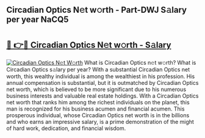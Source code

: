 ## Circadian Optics N𝚎t w𝚘rth - Part-DWJ S𝚊lary per year NaCQ5

# <h2><a href="http://gc4g0i3.nevu.top/?p=Circadian+Optics">🔗 👉🔴 Circadian Optics N𝚎t w𝚘rth - S𝚊lary</a></h2>

[![Circadian Optics N𝚎t W𝚘rth](https://i.imgur.com/Oavwk0R.jpeg)](http://gc4g0i3.nevu.top/?p=Circadian+Optics)
What is Circadian Optics n𝚎t w𝚘rth? What is Circadian Optics s𝚊lary per year?
With a substantial Circadian Optics net worth, this wealthy individual is among the wealthiest in his profession. His annual compensation is substantial, but it is outmatched by Circadian Optics net worth, which is believed to be more significant due to his numerous business interests and valuable real estate holdings. With a Circadian Optics net worth that ranks him among the richest individuals on the planet, this man is recognized for his business acumen and financial acumen. This prosperous individual, whose Circadian Optics net worth is in the billions and who earns an impressive salary, is a prime demonstration of the might of hard work, dedication, and financial wisdom.
